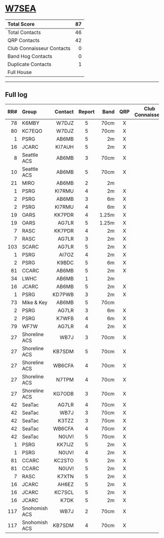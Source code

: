 # [W7SEA](https://www.qrz.com/db/W7SEA)

| Total Score               |   87 |
|:--------------------------|-----:|
| Total Contacts            |   46 |
| QRP Contacts              |   42 |
| Club Connaisseur Contacts |    0 |
| Band Hog Contacts         |    0 |
| Duplicate Contacts        |    1 |
| Full House                |      |

---

## Full log

|   RR# | Group         |   Contact |  Report  |   Band |  QRP  |  Club Connaisseur  |  Band Hog  |   QSO Score |
|------:|:--------------|----------:|:--------:|-------:|:-----:|:------------------:|:----------:|------------:|
|    78 | K6MBY         |     W7DJZ |    5     |   70cm |   X   |                    |            |           2 |
|    80 | KC7EQO        |     W7DJZ |    5     |   70cm |   X   |                    |            |           2 |
|     1 | PSRG          |     AB6MB |    5     |     2m |   X   |                    |            |           2 |
|    16 | JCARC         |    KI7AUH |    5     |     2m |   X   |                    |            |           2 |
|     8 | Seattle ACS   |     AB6MB |    3     |   70cm |   X   |                    |            |           2 |
|    10 | Seattle ACS   |     AB6MB |    5     |   70cm |   X   |                    |            |           2 |
|    21 | MIRO          |     AB6MB |    2     |     2m |       |                    |            |           1 |
|     1 | PSRG          |    KI7RMU |    4     |     2m |   X   |                    |            |           2 |
|     2 | PSRG          |     AB6MB |    3     |     6m |   X   |                    |            |           2 |
|     2 | PSRG          |    KI7RMU |    4     |     6m |   X   |                    |            |           2 |
|    19 | OARS          |    KK7PDR |    4     |  1.25m |   X   |                    |            |           2 |
|    19 | OARS          |     AG7LR |    5     |  1.25m |   X   |                    |            |           2 |
|     7 | RASC          |    KK7PDR |    4     |     2m |   X   |                    |            |           2 |
|     7 | RASC          |     AG7LR |    3     |     2m |   X   |                    |            |           2 |
|   103 | SCARC         |     AG7LR |    5     |     2m |   X   |                    |            |           2 |
|     1 | PSRG          |     AI7OZ |    4     |     2m |   X   |                    |            |           2 |
|     2 | PSRG          |     K9BDC |    5     |     6m |   X   |                    |            |           2 |
|    81 | CCARC         |     AB6MB |    5     |     2m |   X   |                    |            |           2 |
|    34 | LWHC          |     AB6MB |    1     |     2m |       |                    |            |           1 |
|    16 | JCARC         |     AB6MB |    5     |     2m |   X   |                    |            |           2 |
|     1 | PSRG          |    KD7PWB |    3     |     2m |   X   |                    |            |           2 |
|    73 | Mike & Key    |     AB6MB |    5     |   70cm |       |                    |            |           1 |
|     2 | PSRG          |     AG7LR |    3     |     6m |   X   |                    |            |           2 |
|     2 | PSRG          |     K7WFB |    4     |     6m |   X   |                    |            |           2 |
|    79 | WF7W          |     AG7LR |    4     |     2m |   X   |                    |            |           2 |
|    27 | Shoreline ACS |      WB7J |    3     |   70cm |   X   |                    |            |           2 |
|    27 | Shoreline ACS |    KB7SDM |    5     |   70cm |   X   |                    |            |           2 |
|    27 | Shoreline ACS |    WB6CFA |    4     |   70cm |   X   |                    |            |           2 |
|    27 | Shoreline ACS |     N7TPM |    4     |   70cm |   X   |                    |            |           2 |
|    27 | Shoreline ACS |    KG7ODB |    3     |   70cm |   X   |                    |            |           2 |
|    42 | SeaTac        |     AG7LR |    4     |   70cm |   X   |                    |            |           2 |
|    42 | SeaTac        |      WB7J |    3     |   70cm |   X   |                    |            |           2 |
|    42 | SeaTac        |     K3TZZ |    3     |   70cm |   X   |                    |            |           2 |
|    42 | SeaTac        |    WB6CFA |    4     |   70cm |   X   |                    |            |           2 |
|    42 | SeaTac        |     N0UVI |    5     |   70cm |   X   |                    |            |           2 |
|     1 | PSRG          |    KK7IJZ |    5     |     2m |   X   |                    |            |           2 |
|     1 | PSRG          |     N0UVI |    4     |     2m |   X   |                    |            |           2 |
|    81 | CCARC         |    KC2STO |    5     |     2m |   X   |                    |            |           2 |
|    81 | CCARC         |     N0UVI |    5     |     2m |   X   |                    |            |           2 |
|     7 | RASC          |     K7XTN |    5     |     2m |   X   |                    |            |           2 |
|    16 | JCARC         |     AH6EZ |    5     |     2m |   X   |                    |            |           2 |
|    16 | JCARC         |    KC7SCL |    5     |     2m |   X   |                    |            |           2 |
|    16 | JCARC         |      K7DK |    5     |     2m |   X   |                    |            |           2 |
|   117 | Snohomish ACS |      WB7J |    2     |   70cm |   X   |                    |            |           2 |
|   117 | Snohomish ACS |    KB7SDM |    4     |   70cm |   X   |                    |            |           2 |
